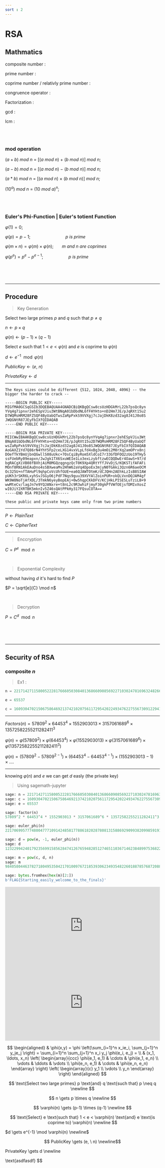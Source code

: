 ```yaml
---
sort : 2
---
```


# RSA 


## Mathmatics

composite number : 

prime number : 

coprime number / relativly prime number : 

congruence operator :

Factorization : 

gcd :

lcm : 


<br>
<br>


### mod operation

$(a+b)$ $mod$ $n$ $=$ $[(a$ $mod$ $n)$ $+$ $(b$ $mod$ $n)]$ $mod$ $n;$

$(a-b)$ $mod$ $n$ $=$ $[(a$ $mod$ $n)$ $-$ $(b$ $mod$ $n)]$ $mod$ $n;$

$(a*b)$ $mod$ $n$ $=$ $[(a$ $mod$ $n)$ $\times$ $(b$ $mod$ $n)]$ $mod$ $n;$

$(10^a)$ $mod$ $n$ $=$ $(10$ $mod$ $a)^n;$

<br>
<br>


### Euler's Phi-Function | Euler's totient Function 

$\varphi(1) = 0;$

$\varphi(p) = p-1;$ $\ \ \ \ \ \ \ \ \ \ \ \ \ \ \ \ \ \ \ \ \ \ \ \ \ \ \ \ p \ is \ prime$

$\varphi(m \times n) = \varphi(m) \times \varphi(n);$ $\ \ \ \ \ \ m \ and \ n \ are \ coprimes$

$\varphi(p^e) = p^e - p^{e-1};$	$\ \ \ \ \ \ \ \ \ \ \ \ \ \ \ \ \ \ \ \ p \ is \ prime$

<br>
<br>
<br>



---

## Procedure

> Key Generation

Select two large primes $p$ and $q$ such that $p \neq q$ 

$n \gets p \times q$

$\varphi(n) \gets (p-1) \times (q-1)$

Select $e$ such that $1 < e < \varphi(n)$ and $e$ is coprime to $\varphi(n)$ 

$d \gets e^{-1} \mod \varphi(n)$

$PublicKey \gets (e, \ n)$

$PrivateKey \gets d$

---

```tip
The Keys sizes could be different {512, 1024, 2048, 4096} -- the bigger the harder to crack -- 
```

```PublicKey 1024 bit
-----BEGIN PUBLIC KEY-----
MIGfMA0GCSqGSIb3DQEBAQUAA4GNADCBiQKBgQCsw8csUzHDGkMrL22b7psQc8yn
YVq4g7ipnxr2ehESpVJiu3WtBNqA01bDbdNL6fFHYHto+nD2Hm7JE/pJqRXt15u2
D7WQMsHRM28FZSQF4ByUabQTwsZaRpPxkS9VVXgj7cJajDkK8zd32ag8J41J0o8S
JWQGNtR87JEyFbIXfQIDAQAB
-----END PUBLIC KEY-----
```

```privateKey 1025 bit
-----BEGIN RSA PRIVATE KEY-----
MIICWwIBAAKBgQCsw8csUzHDGkMrL22b7psQc8ynYVq4g7ipnxr2ehESpVJiu3Wt
BNqA01bDbdNL6fFHYHto+nD2Hm7JE/pJqRXt15u2D7WQMsHRM28FZSQF4ByUabQT
wsZaRpPxkS9VVXgj7cJajDkK8zd32ag8J41J0o8SJWQGNtR87JEyFbIXfQIDAQAB
AoGAXZ1Yd7Q86rN4YhY5Fp2ceLXG14vxVLpLfd4xBg3u4mOi2M0rXq2amOPrx8nj
DOefTkYBmUjbnQGwllS08uUkc+7OsCqiByRom5XldCoI7r33GfDFOQ2zUo19THy5
ssFUebRy09eapxn/JwJgk1TX6SxuWEIe1Lo3exLzybftzwECQQDwEr4OawS+97/d
bgRACgXiVB08fBXhjAiM8MGQzqgngzQcT0K9Xp4QRtYffJVvDjS/KQKSTifAFAFi
MOnf8RN1AkEAuDno4sSBXweaMv2HhW62aVq4DpoEx3mjyN0TGAki3Qzn6R6aeOCM
Oc325U+nfTAHuPl9qhpCoVcUhfGUE+ea6QJAWTOtmK/dCJQHn2AEhkLzIsB8SIAW
pUKh3rSKR6LxyhSvJSGyO6jPdF7Nqs9guu39XVYAlZoinPUR+okQLVxnDQJAM4gf
WK9W8NoTjAfXDL/3TmkN6yeyBopEAj+0w5hqpCKkDFV/KCjHkLPISESLuTziLB+9
wwMteCv/lagJn7e9YQJANxre+t8nL2c9R3whiFjmyF30gkPfVWfOEjsfDMIvXosZ
wI0JiY2XRTBK5mknIv5Z46sQAtPPkHy317FQsuCOTA==
-----END RSA PRIVATE KEY-----
```

```note
these public and private keys came only from two prime numbers
```

---

$P \gets PlainText$

$C \gets CipherText$

---


> Enccryption


$C = P^e \mod n$

<br>

> Exponential Complexity

without having $d$ it's hard to find $P$ 

$P = \sqrt[e]{C} \mod n$



<br>

> Decryption

$P = C^d \mod n$


<br>
<br>
<br>


---
<!-- 
## Rquirements

```bash
$ docker pull sagemath/sagemath

$ docker run -it sagemath/sagemath
# OR 
$ docker run -p 8888:8888 sagemath/sagemath-jupyter
``` -->



## Security of RSA 

### composite $n$

> Ex1 : 

```python
n = 221714271158005222817666050308401368660908569227103024781696324826668748920975811165767447795834564642795098601291978741922902819199320110937373351090463

e = 65537

c = 160930470215067586469213742102075611729542022493476227556730912294132645473152698241299604162900818400257202075639989539138794561481634623996775425889791
```
---

$Factors(n) = 57809^2 \times 64453^4 \times 1552903013 \times 3157061689^6 \times 13572582255211282411^3$

$\varphi(n) = \varphi(57809^2) \times \varphi(64453^4) \times \varphi(1552903013) \times \varphi(3157061689^6) \times \varphi(13572582255211282411^3)$

$\varphi(n) = (57809^2 - 57809^{2-1}) \times (64453^4 - 64453^{4-1}) \times (1552903013 - 1) \times ....$

---

knowing $\varphi(n)$ and $e$ we can get $d$ easly (the private key)

> Using sagemath-jupyter

```python
sage: n = 2217142711580052228176660503084013686609085692271030247816963248266687489209758111657674477958345646427950
sage: c = 160930470215067586469213742102075611729542022493476227556730912294132645473152698241299604162900818400257202075639989539138794561481634623996775425889791
sage: e = 65537

sage: factor(n)
57809^2 * 64453^4 * 1552903013 * 3157061689^6 * 13572582255211282411^3

sage: euler_phi(n)
221706995777480047771091424858177886182028780813158869290993820998591911017519886643133477122748491365418408960856494933081583289090477887715693950545920

sage: d = pow(e, -1, euler_phi(n))
sage: d
123229942401792356991585628474126765948285127465110367146238489975368227758902557498045732504544902802509977313839808671855025931484487205941980614561793

sage: m = pow(c, d, n)
sage: m
9840580446378271804953504217010097672185393062349354822601887857687208843940453000453640400053524525949

sage: bytes.fromhex(hex(m)[2:])
b'FLAG{Starting_easily_welcome_to_the_finals}'
```

<iframe src="https://codeshare.io/Qn1nWe" frameBorder="0" width="100%" height="250"></iframe>

<iframe src="https://pastebin.com/0zPBDikU" frameBorder="0" width="100%" height="250"></iframe>






$$
\begin{aligned}
  & \phi(x,y) = \phi \left(\sum_{i=1}^n x_ie_i, \sum_{j=1}^n y_je_j \right)
  = \sum_{i=1}^n \sum_{j=1}^n x_i y_j \phi(e_i, e_j) = \\
  & (x_1, \ldots, x_n) \left( \begin{array}{ccc}
      \phi(e_1, e_1) & \cdots & \phi(e_1, e_n) \\
      \vdots & \ddots & \vdots \\
      \phi(e_n, e_1) & \cdots & \phi(e_n, e_n)
    \end{array} \right)
  \left( \begin{array}{c}
      y_1 \\
      \vdots \\
      y_n
    \end{array} \right)
\end{aligned}
$$

$$
\text{Select two large primes} p \text{and} q \text{such that} p \neq q \newline
$$ 

$$ 
n \gets p \times q \newline
$$ 

$$
\varphi(n) \gets (p-1) \times (q-1) \newline
$$ 

$$
\text{Select} e \text{such that} 1 < e < \varphi(n) \text{and} e \text{is coprime to} \varphi(n) \newline
$$ 

$d \gets e^{-1} \mod \varphi(n) \newline$

$$ PublicKey \gets (e, \ n) \newline$$ 

PrivateKey \gets d \newline

\text{asdfasdf}
$$

